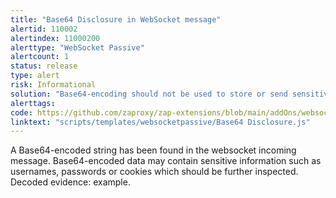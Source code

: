 ```yaml
---
title: "Base64 Disclosure in WebSocket message"
alertid: 110002
alertindex: 11000200
alerttype: "WebSocket Passive"
alertcount: 1
status: release
type: alert
risk: Informational
solution: "Base64-encoding should not be used to store or send sensitive information."
alerttags: 
code: https://github.com/zaproxy/zap-extensions/blob/main/addOns/websocket/src/main/zapHomeFiles/scripts/templates/websocketpassive/Base64%20Disclosure.js
linktext: "scripts/templates/websocketpassive/Base64 Disclosure.js"
---
```

A Base64-encoded string has been found in the websocket incoming message. Base64-encoded data may contain sensitive information such as usernames, passwords or cookies which should be further inspected. Decoded evidence: example.
